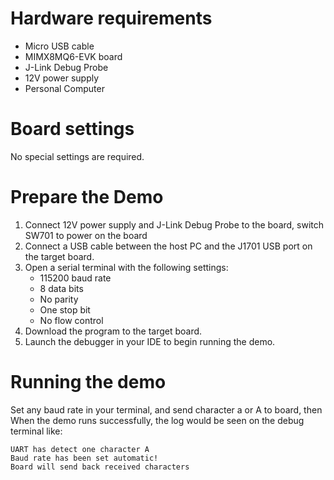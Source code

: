 Hardware requirements
=====================
- Micro USB cable
- MIMX8MQ6-EVK  board
- J-Link Debug Probe
- 12V power supply
- Personal Computer

Board settings
============
No special settings are required.



Prepare the Demo
===============
1.  Connect 12V power supply and J-Link Debug Probe to the board, switch SW701 to power on the board
2.  Connect a USB cable between the host PC and the J1701 USB port on the target board.
3.  Open a serial terminal with the following settings:
    - 115200 baud rate
    - 8 data bits
    - No parity
    - One stop bit
    - No flow control
4.  Download the program to the target board.
5.  Launch the debugger in your IDE to begin running the demo.


Running the demo
===============
Set any baud rate in your terminal, and send character a or A to board, then  
When the demo runs successfully, the log would be seen on the debug terminal like:

~~~~~~~~~~~~~~~~~~~~~~~~~~~~~~~~~~~~~~~~
UART has detect one character A
Baud rate has been set automatic!
Board will send back received characters
~~~~~~~~~~~~~~~~~~~~~~~~~~~~~~~~~~~~~~~~
